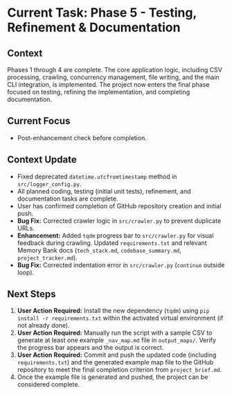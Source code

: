 # Current Task: Phase 5 - Testing, Refinement & Documentation

## Context

Phases 1 through 4 are complete. The core application logic, including CSV processing, crawling, concurrency management, file writing, and the main CLI integration, is implemented. The project now enters the final phase focused on testing, refining the implementation, and completing documentation.

## Current Focus

- Post-enhancement check before completion.

## Context Update

- Fixed deprecated `datetime.utcfromtimestamp` method in `src/logger_config.py`.
- All planned coding, testing (initial unit tests), refinement, and documentation tasks are complete.
- User has confirmed completion of GitHub repository creation and initial push.
- **Bug Fix:** Corrected crawler logic in `src/crawler.py` to prevent duplicate URLs.
- **Enhancement:** Added `tqdm` progress bar to `src/crawler.py` for visual feedback during crawling. Updated `requirements.txt` and relevant Memory Bank docs (`tech_stack.md`, `codebase_summary.md`, `project_tracker.md`).
- **Bug Fix:** Corrected indentation error in `src/crawler.py` (`continue` outside loop).

## Next Steps

1.  **User Action Required:** Install the new dependency (`tqdm`) using `pip install -r requirements.txt` within the activated virtual environment (if not already done).
2.  **User Action Required:** Manually run the script with a sample CSV to generate at least one example `_nav_map.md` file in `output_maps/`. Verify the progress bar appears and the output is correct.
3.  **User Action Required:** Commit and push the updated code (including `requirements.txt`) and the generated example map file to the GitHub repository to meet the final completion criterion from `project_brief.md`.
4.  Once the example file is generated and pushed, the project can be considered complete.
